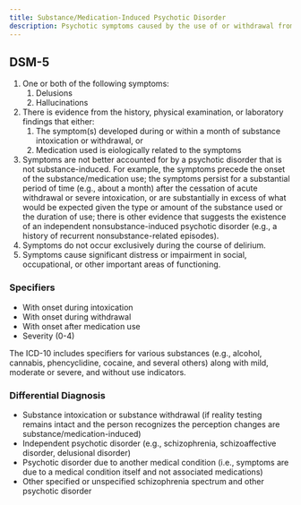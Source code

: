 ```yaml
---
title: Substance/Medication-Induced Psychotic Disorder
description: Psychotic symptoms caused by the use of or withdrawal from substances or medications. 
---
```


## DSM-5
1. One or both of the following symptoms:  
    1. Delusions  
    2. Hallucinations  
2. There is evidence from the history, physical examination, or laboratory findings that either:  
    1. The symptom(s) developed during or within a month of substance intoxication or withdrawal, or  
    2. Medication used is eiologically related to the symptoms  
3. Symptoms are not better accounted for by a psychotic disorder that is not substance-induced. For example, the symptoms precede the onset of the substance/medication use; the symptoms persist for a substantial period of time (e.g., about a month) after the cessation of acute withdrawal or severe intoxication, or are substantially in excess of what would be expected given the type or amount of the substance used or the duration of use; there is other evidence that suggests the existence of an independent nonsubstance-induced psychotic disorder (e.g., a history of recurrent nonsubstance-related episodes).  
4. Symptoms do not occur exclusively during the course of delirium.  
5. Symptoms cause significant distress or impairment in social, occupational, or other important areas of functioning. 

### Specifiers
- With onset during intoxication  
- With onset during withdrawal  
- With onset after medication use  
- Severity (0-4)  

The ICD-10 includes specifiers for various substances (e.g., alcohol, cannabis, phencyclidine, cocaine, and several others) along with mild, moderate or severe, and without use indicators.

### Differential Diagnosis
- Substance intoxication or substance withdrawal (if reality testing remains intact and the person recognizes the perception changes are substance/medication-induced)  
- Independent psychotic disorder (e.g., schizophrenia, schizoaffective disorder, delusional disorder)  
- Psychotic disorder due to another medical condition (i.e., symptoms are due to a medical condition itself and not associated medications)  
- Other specified or unspecified schizophrenia spectrum and other psychotic disorder 